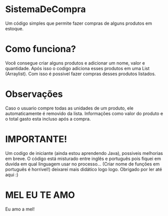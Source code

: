 # SistemaDeCompra
Um código simples que permite fazer compras de alguns produtos em estoque.

# Como funciona?
Você consegue criar alguns produtos e adicionar um nome, valor e quantidade.
Após isso o codigo adiciona esses produtos em uma List (Arraylist).
Com isso é possivel fazer compras desses produtos listados.

# Observações
Caso o usuario compre todas as unidades de um produto, ele automaticamente é removido da lista.
Informações como valor do produto e o total gasto esta incluso após a compra.

# IMPORTANTE!
Um codigo de iniciante (ainda estou aprendendo Java), possiveis melhorias em breve.
O código está misturado entre inglês e português pois fiquei em duvida em qual linguagem usar no processo...
(Criar nome de funções em português é horrivel!) deixarei mais didático logo logo.
Obrigado por ler até aqui :)

# MEL EU TE AMO
Eu amo a mel!

